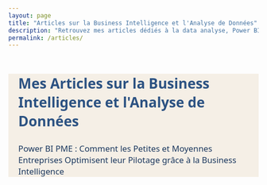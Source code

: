 ```yaml
---
layout: page
title: "Articles sur la Business Intelligence et l'Analyse de Données"
description: "Retrouvez mes articles dédiés à la data analyse, Power BI, reporting automatisé et aux bonnes pratiques pour PME et startups."
permalink: /articles/
---
```


<div class="article-list">
  <h1>Mes Articles sur la Business Intelligence et l'Analyse de Données</h1>
  <ul>
    <li>
      <a href="{{ '/articles/power-bi-pme' | relative_url }}">
        Power BI PME : Comment les Petites et Moyennes Entreprises Optimisent leur Pilotage grâce à la Business Intelligence
      </a>
    </li>
    <!-- Ajoute ici d'autres articles -->
  </ul>
</div>

<style>
.article-list {
  max-width: 800px;
  margin: 50px auto;
  padding: 0 20px;
  font-family: 'Segoe UI', Arial, sans-serif;
  background: #f5efe6;
  color: #333;
}

.article-list h1 {
  color: #2c5282;
  margin-bottom: 25px;
  font-weight: 700;
}

.article-list ul {
  list-style: none;
  padding: 0;
}

.article-list li {
  margin-bottom: 20px;
  font-size: 1.2em;
}

.article-list a {
  color: #1a365d;
  text-decoration: none;
  transition: color 0.2s ease;
}

.article-list a:hover {
  color: #12263a;
  text-decoration: underline;
}
</style>


